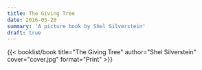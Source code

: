 ```yaml
---
title: The Giving Tree
date: 2016-05-20
summary: 'A picture book by Shel Silverstein'
draft: true
---
```


{{< booklist/book
title="The Giving Tree"
author="Shel Silverstein"
cover="cover.jpg"
format="Print" >}}
